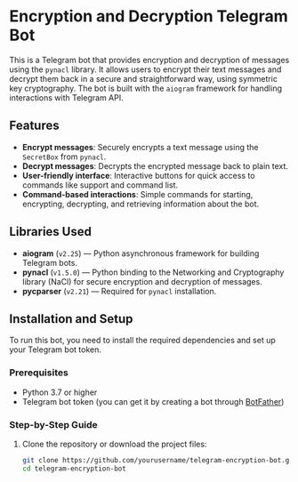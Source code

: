 # Encryption and Decryption Telegram Bot

This is a Telegram bot that provides encryption and decryption of messages using the `pynacl` library. It allows users to encrypt their text messages and decrypt them back in a secure and straightforward way, using symmetric key cryptography. The bot is built with the `aiogram` framework for handling interactions with Telegram API.

## Features

- **Encrypt messages**: Securely encrypts a text message using the `SecretBox` from `pynacl`.
- **Decrypt messages**: Decrypts the encrypted message back to plain text.
- **User-friendly interface**: Interactive buttons for quick access to commands like support and command list.
- **Command-based interactions**: Simple commands for starting, encrypting, decrypting, and retrieving information about the bot.

## Libraries Used

- **aiogram** (`v2.25`) — Python asynchronous framework for building Telegram bots.
- **pynacl** (`v1.5.0`) — Python binding to the Networking and Cryptography library (NaCl) for secure encryption and decryption of messages.
- **pycparser** (`v2.21`) — Required for `pynacl` installation.

## Installation and Setup

To run this bot, you need to install the required dependencies and set up your Telegram bot token.

### Prerequisites

- Python 3.7 or higher
- Telegram bot token (you can get it by creating a bot through [BotFather](https://core.telegram.org/bots#botfather))

### Step-by-Step Guide

1. Clone the repository or download the project files:
   ```bash
   git clone https://github.com/yourusername/telegram-encryption-bot.git
   cd telegram-encryption-bot
